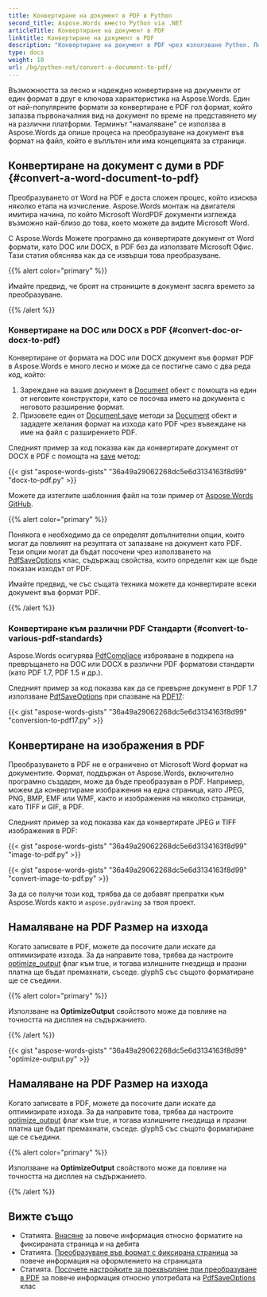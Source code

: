 ```yaml
---
title: Конвертиране на документ в PDF в Python
second_title: Aspose.Words вместо Python via .NET
articleTitle: Конвертиране на документ в PDF
linktitle: Конвертиране на документ в PDF
description: "Конвертиране на документ в PDF чрез използване Python. Поддържат се различни входни формати, включително Word, OpenOffice, Image и eBook формати."
type: docs
weight: 10
url: /bg/python-net/convert-a-document-to-pdf/
---
```


Възможността за лесно и надеждно конвертиране на документи от един формат в друг е ключова характеристика на Aspose.Words. Един от най-популярните формати за конвертиране е PDF гол формат, който запазва първоначалния вид на документ по време на представянето му на различни платформи. Терминът "намаляване" се използва в Aspose.Words да опише процеса на преобразуване на документ във формат на файл, който е въплътен или има концепцията за страници.

## Конвертиране на документ с думи в PDF {#convert-a-word-document-to-pdf}

Преобразуването от Word на PDF е доста сложен процес, който изисква няколко етапа на изчисление. Aspose.Words монтаж на двигателя имитира начина, по който Microsoft WordPDF документи изглежда възможно най-близо до това, което можете да видите Microsoft Word.

С Aspose.Words Можете програмно да конвертирате документ от Word формати, като DOC или DOCX, в PDF без да използвате Microsoft Офис. Тази статия обяснява как да се извърши това преобразуване.

{{% alert color="primary" %}}

Имайте предвид, че броят на страниците в документ засяга времето за преобразуване.

{{% /alert %}}

### Конвертиране на DOC или DOCX в PDF {#convert-doc-or-docx-to-pdf}

Конвертиране от формата на DOC или DOCX документ във формат PDF в Aspose.Words е много лесно и може да се постигне само с два реда код, който:

1. Зареждане на вашия документ в [Document](https://reference.aspose.com/words/python-net/aspose.words/document/) обект с помощта на един от неговите конструктори, като се посочва името на документа с неговото разширение формат.
1. Призовете един от [Document.save](https://reference.aspose.com/words/python-net/aspose.words/document/save/) методи за [Document](https://reference.aspose.com/words/python-net/aspose.words/document/) обект и зададете желания формат на изхода като PDF чрез въвеждане на име на файл с разширението PDF.

Следният пример за код показва как да конвертирате документ от DOCX в PDF с помощта на [save](https://reference.aspose.com/words/python-net/aspose.words/document/save/#str) метод:

{{< gist "aspose-words-gists" "36a49a29062268dc5e6d3134163f8d99" "docx-to-pdf.py" >}}

Можете да изтеглите шаблонния файл на този пример от [Aspose.Words GitHub](https://github.com/aspose-words/Aspose.Words-for-Python-via-.NET/blob/master/Examples/Data/Rendering.docx).

{{% alert color="primary" %}}

Понякога е необходимо да се определят допълнителни опции, които могат да повлияят на резултата от запазване на документ като PDF. Тези опции могат да бъдат посочени чрез използването на [PdfSaveOptions](https://reference.aspose.com/words/python-net/aspose.words.saving/pdfsaveoptions/) клас, съдържащ свойства, които определят как ще бъде показан изходът от PDF.

Имайте предвид, че със същата техника можете да конвертирате всеки документ във формат PDF.

{{% /alert %}}

### Конвертиране към различни PDF Стандарти {#convert-to-various-pdf-standards}

Aspose.Words осигурява [PdfCompliace](https://reference.aspose.com/words/python-net/aspose.words.saving/pdfcompliance/) изброяване в подкрепа на превръщането на DOC или DOCX в различни PDF форматови стандарти (като PDF 1.7, PDF 1.5 и др.).

Следният пример за код показва как да се превърне документ в PDF 1.7 използване [PdfSaveOptions](https://reference.aspose.com/words/python-net/aspose.words.saving/pdfsaveoptions/) при спазване на [PDF17](https://reference.aspose.com/words/python-net/aspose.words.saving/pdfcompliance/#pdf17):

{{< gist "aspose-words-gists" "36a49a29062268dc5e6d3134163f8d99" "conversion-to-pdf17.py" >}}

## Конвертиране на изображения в PDF

Преобразуването в PDF не е ограничено от Microsoft Word формат на документите. Формат, поддържан от Aspose.Words, включително програмно създаден, може да бъде преобразуван в PDF. Например, можем да конвертираме изображения на една страница, като JPEG, PNG, BMP, EMF или WMF, както и изображения на няколко страници, като TIFF и GIF, в PDF.

Следният пример за код показва как да конвертирате JPEG и TIFF изображения в PDF:

{{< gist "aspose-words-gists" "36a49a29062268dc5e6d3134163f8d99" "image-to-pdf.py" >}}

{{< gist "aspose-words-gists" "36a49a29062268dc5e6d3134163f8d99" "convert-image-to-pdf.py" >}}

За да се получи този код, трябва да се добавят препратки към Aspose.Words както и `aspose.pydrawing` за твоя проект.

## Намаляване на PDF Размер на изхода

Когато записвате в PDF, можете да посочите дали искате да оптимизирате изхода. За да направите това, трябва да настроите [optimize_output](https://reference.aspose.com/words/python-net/aspose.words.saving/fixedpagesaveoptions/optimize_output/) флаг към true, и тогава излишните гнездища и празни платна ще бъдат премахнати, съседе. glyphS със същото форматиране ще се съедини.

{{% alert color="primary" %}}

Използване на **OptimizeOutput** свойството може да повлияе на точността на дисплея на съдържанието.

{{% /alert %}}

{{< gist "aspose-words-gists" "36a49a29062268dc5e6d3134163f8d99" "optimize-output.py" >}}

## Намаляване на PDF Размер на изхода

Когато записвате в PDF, можете да посочите дали искате да оптимизирате изхода. За да направите това, трябва да настроите [optimize_output](https://reference.aspose.com/words/python-net/aspose.words.saving/fixedpagesaveoptions/optimize_output/) флаг към true, и тогава излишните гнездища и празни платна ще бъдат премахнати, съседе. glyphS със същото форматиране ще се съедини.

{{% alert color="primary" %}}

Използване на **OptimizeOutput** свойството може да повлияе на точността на дисплея на съдържанието.

{{% /alert %}}

## Вижте също

- Статията. [Внасяне](/words/bg/python-net/rendering/) за повече информация относно форматите на фиксираната страница и на дебита
- Статията. [Преобразуване във формат с фиксирана страница](/words/python-net/converting-to-fixed-page-format/#convertingtofixed-pageformat-whatisapagelayout) за повече информация на оформлението на страницата
- Статията. [Посочете настройките за прехвърляне при преобразуване в PDF](/words/bg/python-net/specify-rendering-options-when-converting-to-pdf/) за повече информация относно употребата на [PdfSaveOptions](https://reference.aspose.com/words/python-net/aspose.words.saving/pdfsaveoptions/) клас
